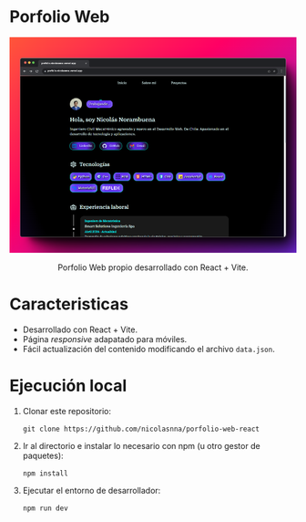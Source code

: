 # Porfolio Web

<p align="center" width="100%">
    <a href="https://porfolio-nicolasnna.vercel.app"></a>
    <img src="doc/preview-page.png">
</p>

<p align="center">
Porfolio Web propio desarrollado con React + Vite. 
</p>

# Caracteristicas

- Desarrollado con React + Vite.
- Página _responsive_ adapatado para móviles.
- Fácil actualización del contenido modificando el archivo `data.json`.

# Ejecución local

1. Clonar este repositorio:
   ```
   git clone https://github.com/nicolasnna/porfolio-web-react
   ```
2. Ir al directorio e instalar lo necesario con npm (u otro gestor de paquetes):
   ```
   npm install
   ```
3. Ejecutar el entorno de desarrollador:
   ```
   npm run dev
   ```
